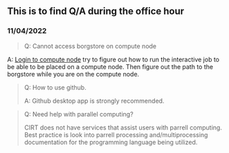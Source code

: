 ## This is to find Q/A during the office hour <!-- {docsify-ignore} -->
### 11/04/2022
> Q: Cannot access borgstore on compute node

A: [Login to compute node](running_matlab.md) try to figure out how to run the interactive job to be able to be placed on a compute node. Then figure out the path to the borgstore while you are on the compute node.  

> Q: How to use github. 
>
>A: Github desktop app is strongly recommended. 

>Q: Need help with parallel computing?
>
>CIRT does not have services that assist users with parrell computing. 
>Best practice is look into parrell processing and/multiprocessing documentation for the programming language being utilized. 

